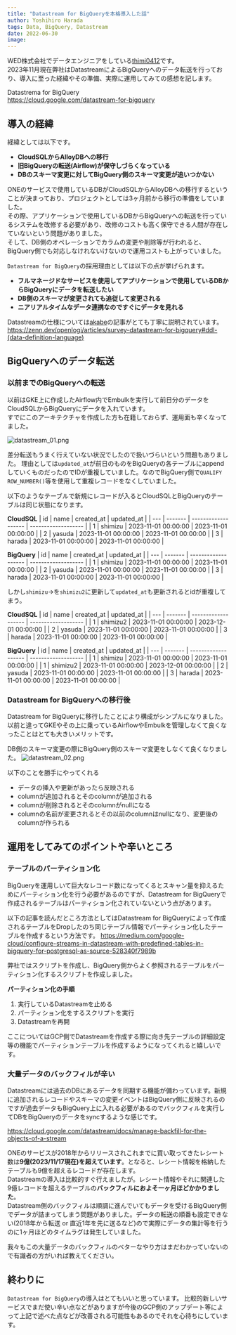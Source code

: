 ```yaml
---
title: "Datastream for BigQueryを本格導入した話"
author: Yoshihiro Harada
tags: Data, BigQuery, Datastream
date: 2022-06-30
image: 
---
```


WED株式会社でデータエンジニアをしている[thimi0412](https://twitter.com/thimi0412)です。  
2023年11月現在弊社はDatastreamによるBigQueryへのデータ転送を行っており、導入に至った経緯やその準備、実際に運用してみての感想を記します。

Datastrema for BigQuery  
https://cloud.google.com/datastream-for-bigquery

## 導入の経緯
経緯としては以下です。
- **CloudSQLからAlloyDBへの移行**
- **旧BigQueryの転送(Airflow)が保守しづらくなっている**
- **DBのスキーマ変更に対してBigQuery側のスキーマ変更が追いつかない**

ONEのサービスで使用しているDBがCloudSQLからAlloyDBへの移行するということが決まっており、プロジェクトとしては3ヶ月前から移行の準備をしていました。  
その際、アプリケーションで使用しているDBからBigQueryへの転送を行っているシステムを改修する必要があり、改修のコストも高く保守できる人間が存在していないという問題がありました。  
そして、DB側のオペレーションでカラムの変更や削除等が行われると、BigQuery側でも対応しなけれないけないので運用コストも上がっていました。



`Datastream for BigQuery`の採用理由としては以下の点が挙げられます。
- **フルマネージドなサービスを使用してアプリケーションで使用しているDBからBigQueryにデータを転送したい**
- **DB側のスキーマが変更されても追従して変更される**
- **ニアリアルタイムなデータ連携なのですぐにデータを見れる**

Datastreamの仕様については[akabe](https://zenn.dev/akabe)の記事がとても丁寧に説明されています。  
https://zenn.dev/openlogi/articles/survey-datastream-for-bigquery#ddl-(data-definition-language) 

## BigQueryへのデータ転送
### 以前までのBigQueryへの転送
以前はGKE上に作成したAirflow内でEmbulkを実行して前日分のデータをCloudSQLからBigQueryにデータを入れています。  
すでにこのアーキテクチャを作成した方も在籍しておらず、運用面も辛くなってました。

![datastream_01.png](<content/datastream-for-bigquery/datastream_01.png>)

差分転送もうまく行えていない状況でしたので扱いづらいという問題もありました。
理由としては`updated_at`が前日のものをBigQueryの各テーブルにappendしていくものだったのでIDが重複していました。なのでBigQuery側で`QUALIFY ROW_NUMBER()`等を使用して重複レコードをなくしていました。

以下のようなテーブルで新規にレコードが入るとCloudSQLとBigQueryのテーブルは同じ状態になります。

**CloudSQL**
| id  | name    | created_at          | updated_at          | 
| --- | ------- | ------------------- | ------------------- | 
| 1   | shimizu | 2023-11-01 00:00:00 | 2023-11-01 00:00:00 | 
| 2   | yasuda  | 2023-11-01 00:00:00 | 2023-11-01 00:00:00 | 
| 3   | harada  | 2023-11-01 00:00:00 | 2023-11-01 00:00:00 | 

**BigQuery**
| id  | name    | created_at          | updated_at          | 
| --- | ------- | ------------------- | ------------------- | 
| 1   | shimizu | 2023-11-01 00:00:00 | 2023-11-01 00:00:00 | 
| 2   | yasuda  | 2023-11-01 00:00:00 | 2023-11-01 00:00:00 | 
| 3   | harada  | 2023-11-01 00:00:00 | 2023-11-01 00:00:00 |

しかし`shimizu`→を`shimizu2`に更新して`updated_at`も更新されるとidが重複してまう。

**CloudSQL**
| id  | name     | created_at          | updated_at          | 
| --- | -------  | ------------------- | ------------------- | 
| 1   | shimizu2 | 2023-11-01 00:00:00 | 2023-12-01 00:00:00 | 
| 2   | yasuda   | 2023-11-01 00:00:00 | 2023-11-01 00:00:00 | 
| 3   | harada   | 2023-11-01 00:00:00 | 2023-11-01 00:00:00 | 

**BigQuery**
| id  | name     | created_at          | updated_at          | 
| --- | -------  | ------------------- | ------------------- | 
| 1   | shimizu  | 2023-11-01 00:00:00 | 2023-11-01 00:00:00 | 
| 1   | shimizu2 | 2023-11-01 00:00:00 | 2023-12-01 00:00:00 | 
| 2   | yasuda   | 2023-11-01 00:00:00 | 2023-11-01 00:00:00 | 
| 3   | harada   | 2023-11-01 00:00:00 | 2023-11-01 00:00:00 | 

### Datastream for BigQueryへの移行後
Datastream for BigQueryに移行したことにより構成がシンプルになりました。以前と違ってGKEやその上に乗っているAirflowやEmbulkを管理しなくて良くなったことはとても大きいメリットです。

DB側のスキーマ変更の際にBigQuery側のスキーマ変更をしなくて良くなりました。
![datastream_02.png](<content/datastream-for-bigquery/datastream_02.png>)

以下のことを勝手にやってくれる
- データの挿入や更新があったら反映される
- columnが追加されるとそのcolumnが追加される
- columnが削除されるとそのcolumnがnullになる
- columnの名前が変更されるとその以前のcolumnはnullになり、変更後のcolumnが作られる


## 運用をしてみてのポイントや辛いところ
### テーブルのパーティション化
BigQueryを運用しいて巨大なレコード数になってくるとスキャン量を抑えるためにパーティション化を行う必要があるのですが、Datastream for BigQueryで作成されるテーブルはパーティション化されていないという点があります。

以下の記事を読んだところ方法としてはDatastream for BigQueryによって作成されるテーブルをDropしたのち同じテーブル情報でパーティション化したテーブルを作成するという方法です。
https://medium.com/google-cloud/configure-streams-in-datastream-with-predefined-tables-in-bigquery-for-postgresql-as-source-528340f7989b

弊社ではスクリプトを作成し、BigQuery側からよく参照されるテーブルをパーティション化するスクリプトを作成しました。

**パーティション化の手順**
1. 実行しているDatastreamを止める
2. パーティション化をするスクリプトを実行
3. Datastreamを再開

ここについてはGCP側でDatastreamを作成する際に向き先テーブルの詳細設定等の機能でパーティションテーブルを作成するようになってくれると嬉しいです。


### 大量データのバックフィルが辛い
Datastreamには過去のDBにあるデータを同期する機能が備わっています。新規に追加されるレコードやスキーマの変更イベントはBigQuery側に反映されるのですが過去データもBigQuery上に入れる必要があるのでバックフィルを実行してDBをBigQueryのデータをsyncするような感じです。

https://cloud.google.com/datastream/docs/manage-backfill-for-the-objects-of-a-stream

ONEのサービスが2018年からリリースされこれまでに買い取ってきたレシート数は**9億(2023/11/17現在)を超えています**。となると、レシート情報を格納したテーブルも9億を超えるレコードが存在します。  
Datastreamの導入は比較的すぐ行えましたが。レシート情報やそれに関連した9億レコードを超えるテーブルの**バックフィルにおよそ一ヶ月ほどかかりました**。  
Datastream側のバックフィルは順調に進んでいてもデータを受けるBigQuery側でデータが詰まってしまう問題がありました。データの転送の順番も設定できない(2018年から転送 or 直近1年を先に送るなど)ので実際にデータの集計等を行うのに1ヶ月ほどのタイムラグは発生していました。

我々もこの大量データのバックフィルのベターなやり方はまだわかっていないので有識者の方がいれば教えてください。

## 終わりに
`Datastream for BigQuery`の導入はとてもいいと思っています。
比較的新しいサービスでまだ使い辛い点などがありますが今後のGCP側のアップデート等によって上記で述べた点などが改善される可能性もあるのでそれを心待ちにしています。